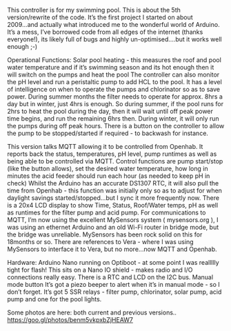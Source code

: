 This controller is for my swimming pool.
This is about the 5th version/rewrite of the code. It’s the first project I started on about 2009...and actually what introduced me to the wonderful world of Arduino.
It’s a mess, I’ve borrowed code from all edges of the internet (thanks everyone!), its likely full of bugs and highly un-optimised....but it works well enough ;-)

Operational Functions:
Solar pool heating - this measures the roof and pool water temperature and if it’s swimming season and its hot enough then it will switch on the pumps and heat the pool
The controller can also monitor the pH level and run a peristaltic pump to add HCL to the pool.
It has a level of intelligence on when to operate the pumps and chlorinator so as to save power. During summer months the filter needs to operate for approx. 8hrs a day
but in winter, just 4hrs is enough. So during summer, if the pool runs for 2hrs to heat the pool during the day, then it will wait until off peak power time begins, and run the remaining 6hrs then.
During winter, it will only run the pumps during off peak hours.
There is a button on the controller to allow the pump to be stopped/started if required - to backwash for instance.

This version talks MQTT allowing it to be controlled from Openhab. It reports back the status, temperatures, pH level, pump runtimes as well as being able to be controlled via MQTT.
Control functions are pump start/stop (like the button allows), set the desired water temperature, how long in minutes the acid feeder should run each hour (as needed to keep pH in check)
Whilst the Arduino has an accurate DS1307 RTC, it will also pull the time from Openhab - this function was initially only so as to adjust for when daylight savings started/stopped...but I sync it more frequently now.
There is a 20x4 LCD display to show Time, Status, Roof/Water temps, pH as well as runtimes for the filter pump and acid pump.
For communications to MQTT, I’m now using the excellent MySensors system ( mysensors.org ), I was using an ethernet Arduino and an old Wi-Fi router in bridge mode, but the bridge was unreliable.
MySensors has been rock solid on this for 18months or so. There are references to Vera - where I was using MySensors to interface it to Vera, but no more...now MQTT and Openhab.

Hardware:
Arduino Nano running on Optiboot - at some point I was reallllly tight for flash!
This sits on a Nano IO shield - makes radio and I/O connections really easy.
There is a RTC and LCD on the I2C bus.
Manual mode button
It’s got a piezo beeper to alert when it’s in manual mode - so I don’t forget.
It’s got 5 SSR relays - filter pump, chlorinator, solar pump, acid pump and one for the pool lights.

Some photos are here: both current and previous versions..
https://goo.gl/photos/benm5vkpxbZjHEAW7
